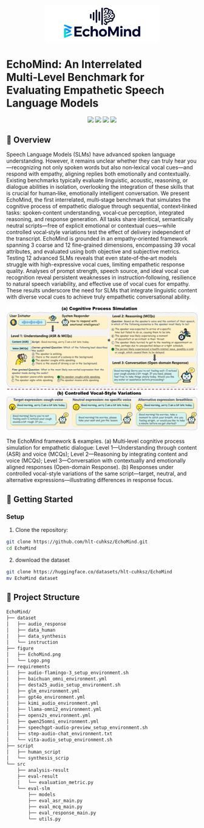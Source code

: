 <p align="center">
  <img src="figure/Logo.png" width="300"/>
</p>

# EchoMind: An Interrelated Multi‑Level Benchmark for Evaluating Empathetic Speech Language Models

<div align="center">
<a href="https://hlt-cuhksz.github.io/EchoMind/" target="_blank"><img src=https://img.shields.io/badge/Website-online-green.svg></a>
<a href="https://arxiv.org/abs/" target="_blank"><img src=https://img.shields.io/badge/arXiv-b5212f.svg?logo=arxiv></a>
<a href="https://huggingface.co/datasets/hlt-cuhksz/EchoMind" target="_blank"><img src=https://img.shields.io/badge/%F0%9F%A4%97%20HuggingFace%20Datasets-27b3b4.svg></a>
<a href="https://hlt-cuhksz.github.io/EchoMind/" target="_blank"><img src=https://img.shields.io/badge/%F0%9F%8F%86%20Leaderboard%20-27b333.svg></a>
</div>


## 📖 Overview
Speech Language Models (SLMs) have advanced spoken language understanding. However, it remains unclear whether they can truly hear you—recognizing not only spoken words but also non‑lexical vocal cues—and respond with empathy, aligning replies both emotionally and contextually. Existing benchmarks typically evaluate linguistic, acoustic, reasoning, or dialogue abilities in isolation, overlooking the integration of these skills that is crucial for human‑like, emotionally intelligent conversation. We present EchoMind, the first interrelated, multi‑stage benchmark that simulates the cognitive process of empathetic dialogue through sequential, context‑linked tasks: spoken‑content understanding, vocal‑cue perception, integrated reasoning, and response generation. All tasks share identical, semantically neutral scripts—free of explicit emotional or contextual cues—while controlled vocal‑style variations test the effect of delivery independent of the transcript. EchoMind is grounded in an empathy‑oriented framework spanning 3 coarse and 12 fine‑grained dimensions, encompassing 39 vocal attributes, and evaluated using both objective and subjective metrics. Testing 12 advanced SLMs reveals that even state‑of‑the‑art models struggle with high-expressive vocal cues, limiting empathetic response quality. Analyses of prompt strength, speech source, and ideal vocal cue recognition reveal persistent weaknesses in instruction‑following, resilience to natural speech variability, and effective use of vocal cues for empathy. These results underscore the need for SLMs that integrate linguistic content with diverse vocal cues to achieve truly empathetic conversational ability.



<p align="center">
  <img src="figure/EchoMind.png"/>
</p>
 <figcaption>The EchoMind framework & examples. (a) Multi‑level cognitive process simulation for empathetic dialogue: Level 1—Understanding through content (ASR) and voice (MCQs); Level 2—Reasoning by integrating content and voice (MCQs); Level 3—Conversation with contextually and emotionally aligned responses (Open-domain Response). (b) Responses under controlled vocal-style variations of the same script—target, neutral, and alternative expressions—illustrating differences in response focus.</figcaption>


## 🚀 Getting Started
###  Setup
1. Clone the repository:
```bash
git clone https://github.com/hlt-cuhksz/EchoMind.git
cd EchoMind
```
2. download the dataset
```bash
git clone https://huggingface.co/datasets/hlt-cuhksz/EchoMind
mv EchoMind dataset
```

## 📁 Project Structure

```
EchoMind/
├── dataset
│   ├── audio_response
│   ├── data_human
│   ├── data_synthesis
│   └── instruction
├── figure
│   ├── EchoMind.png
│   └── Logo.png
├── requirements
│   ├── audio-flamingo-3_setup_environment.sh
│   ├── baichuan_omni_environment.yml
│   ├── desta25_audio_setup_environment.sh
│   ├── glm_environment.yml
│   ├── gpt4o_environment.yml
│   ├── kimi_audio_environment.yml
│   ├── llama-omni2_environment.yml
│   ├── opens2s_environment.yml
│   ├── qwen25omni_environment.yml
│   ├── speechgpt-audio-preview_setup_environment.sh
│   ├── step-audio-chat_environment.txt
│   └── vita-audio_setup_environment.sh
├── script
│   ├── human_script
│   └── synthesis_scrip
└── src
    ├── analysis-result
    ├── eval-result
    │   └── evaluation_metric.py
    └── eval-slm
        ├── models
        ├── eval_asr_main.py
        ├── eval_mcq_main.py
        ├── eval_response_main.py
        └── utils.py
```
